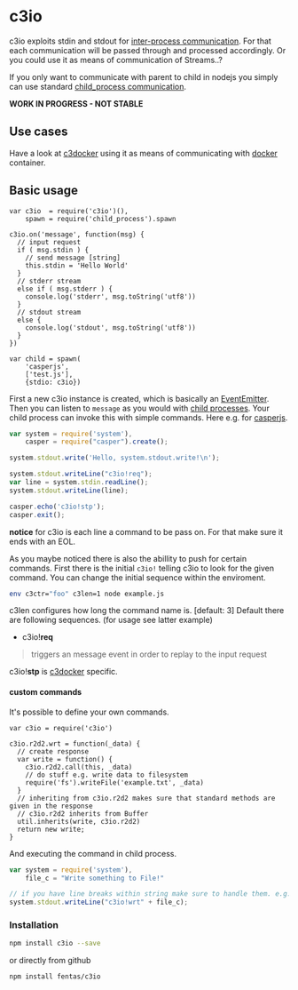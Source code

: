 # c3io

c3io exploits stdin and stdout for [inter-process communication](http://en.wikipedia.org/wiki/Inter-process_communication).
For that each communication will be passed through and processed accordingly.
Or you could use it as means of communication of Streams..?

If you only want to communicate with parent to child in nodejs you simply can use
standard [child_process communication](https://nodejs.org/api/child_process.html#child_process_child_send_message_sendhandle).

__WORK IN PROGRESS - NOT STABLE__

## Use cases

Have a look at [c3docker](https://github.com/fentas/c3docker) using it as means
of communicating with [docker](https://github.com/docker/docker) container.

## Basic usage

```node
var c3io  = require('c3io')(),
    spawn = require('child_process').spawn

c3io.on('message', function(msg) {
  // input request
  if ( msg.stdin ) {
    // send message [string]
    this.stdin = 'Hello World'
  }
  // stderr stream
  else if ( msg.stderr ) {
    console.log('stderr', msg.toString('utf8'))
  }
  // stdout stream
  else {
    console.log('stdout', msg.toString('utf8'))
  }
})

var child = spawn(
    'casperjs',
    ['test.js'],
    {stdio: c3io})
```

First a new c3io instance is created, which is basically an [EventEmitter](https://nodejs.org/api/events.html).
Then you can listen to `message` as you would with [child processes](https://nodejs.org/api/child_process.html).
Your child process can invoke this with simple commands. Here e.g. for [casperjs](http://casperjs.org/).

```js
var system = require('system'),
    casper = require("casper").create();

system.stdout.write('Hello, system.stdout.write!\n');

system.stdout.writeLine("c3io!req");
var line = system.stdin.readLine();
system.stdout.writeLine(line);

casper.echo('c3io!stp');
casper.exit();
```

__notice__ for c3io is each line a command to be pass on. For that make sure it
ends with an EOL.

As you maybe noticed there is also the abillity to push for certain commands.
First there is the initial `c3io!` telling c3io to look for the given command.
You can change the initial sequence within the enviroment.

```sh
env c3ctr="foo" c3len=1 node example.js
```

c3len configures how long the command name is. [default: 3]
Default there are following sequences. (for usage see latter example)

* c3io!__req__
> triggers an message event in order to replay to the input request

c3io!__stp__ is [c3docker](https://github.com/fentas/c3docker) specific.

#### custom commands

It's possible to define your own commands.

```node
var c3io = require('c3io')

c3io.r2d2.wrt = function(_data) {
  // create response
  var write = function() {
    c3io.r2d2.call(this, _data)
    // do stuff e.g. write data to filesystem
    require('fs').writeFile('example.txt', _data)
  }
  // inheriting from c3io.r2d2 makes sure that standard methods are given in the response
  // c3io.r2d2 inherits from Buffer
  util.inherits(write, c3io.r2d2)
  return new write;
}
```

And executing the command in child process.

```js
var system = require('system'),
    file_c = "Write something to File!"

// if you have line breaks within string make sure to handle them. e.g. through serializing.
system.stdout.writeLine("c3io!wrt" + file_c);
```

### Installation

```sh
npm install c3io --save
```

or directly from github

```sh
npm install fentas/c3io
```
